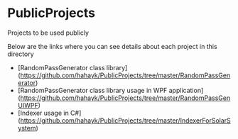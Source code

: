 # PublicProjects
Projects to be used publicly

Below are the links where you can see details about each project in this directory

* [RandomPassGenerator class library] (https://github.com/hahayk/PublicProjects/tree/master/RandomPassGenerator)
* [RandomPassGenerator class library usage in WPF application] (https://github.com/hahayk/PublicProjects/tree/master/RandomPassGenUIWPF)
* [Indexer usage in C#] (https://github.com/hahayk/PublicProjects/tree/master/IndexerForSolarSystem)